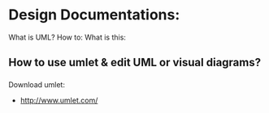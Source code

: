 
# Design Documentations: 

What is UML? 
How to:
What is this: 

## How to use umlet & edit UML or visual diagrams? 




### 

Download umlet: 

* http://www.umlet.com/